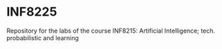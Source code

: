 # INF8225
Repository for the labs of the course INF8215: Artificial Intelligence; tech. probabilistic and learning
